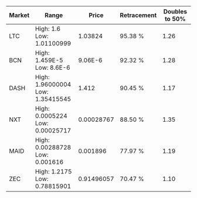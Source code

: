 | Market | Range | Price| Retracement | Doubles to 50% |
| --- | --- | --- | --- | --- |
| LTC | High: 1.6<br />Low: 1.01100999 | 1.03824 | 95.38 % | 1.26 |
| BCN | High: 1.459E-5<br />Low: 8.6E-6 | 9.06E-6 | 92.32 % | 1.28 |
| DASH | High: 1.96000004<br />Low: 1.35415545 | 1.412 | 90.45 % | 1.17 |
| NXT | High: 0.0005224<br />Low: 0.00025717 | 0.00028767 | 88.50 % | 1.35 |
| MAID | High: 0.00288728<br />Low: 0.001616 | 0.001896 | 77.97 % | 1.19 |
| ZEC | High: 1.2175<br />Low: 0.78815901 | 0.91496057 | 70.47 % | 1.10 |
